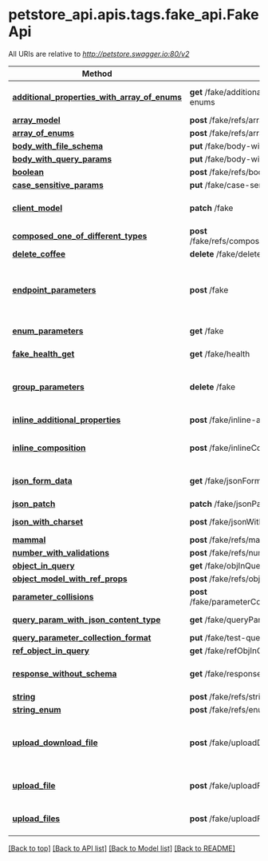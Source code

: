 <a name="top"></a>
# petstore_api.apis.tags.fake_api.FakeApi

All URIs are relative to *http://petstore.swagger.io:80/v2*

Method | HTTP request | Description
------------- | ------------- | -------------
[**additional_properties_with_array_of_enums**](fake_api/additional_properties_with_array_of_enums.md) | **get** /fake/additional-properties-with-array-of-enums | Additional Properties with Array of Enums
[**array_model**](fake_api/array_model.md) | **post** /fake/refs/arraymodel | 
[**array_of_enums**](fake_api/array_of_enums.md) | **post** /fake/refs/array-of-enums | Array of Enums
[**body_with_file_schema**](fake_api/body_with_file_schema.md) | **put** /fake/body-with-file-schema | 
[**body_with_query_params**](fake_api/body_with_query_params.md) | **put** /fake/body-with-query-params | 
[**boolean**](fake_api/boolean.md) | **post** /fake/refs/boolean | 
[**case_sensitive_params**](fake_api/case_sensitive_params.md) | **put** /fake/case-sensitive-params | 
[**client_model**](fake_api/client_model.md) | **patch** /fake | To test \&quot;client\&quot; model
[**composed_one_of_different_types**](fake_api/composed_one_of_different_types.md) | **post** /fake/refs/composed_one_of_number_with_validations | 
[**delete_coffee**](fake_api/delete_coffee.md) | **delete** /fake/deleteCoffee/{id} | Delete coffee
[**endpoint_parameters**](fake_api/endpoint_parameters.md) | **post** /fake | Fake endpoint for testing various parameters 假端點 偽のエンドポイント 가짜 엔드 포인트 
[**enum_parameters**](fake_api/enum_parameters.md) | **get** /fake | To test enum parameters
[**fake_health_get**](fake_api/fake_health_get.md) | **get** /fake/health | Health check endpoint
[**group_parameters**](fake_api/group_parameters.md) | **delete** /fake | Fake endpoint to test group parameters (optional)
[**inline_additional_properties**](fake_api/inline_additional_properties.md) | **post** /fake/inline-additionalProperties | test inline additionalProperties
[**inline_composition**](fake_api/inline_composition.md) | **post** /fake/inlineComposition/ | testing composed schemas at inline locations
[**json_form_data**](fake_api/json_form_data.md) | **get** /fake/jsonFormData | test json serialization of form data
[**json_patch**](fake_api/json_patch.md) | **patch** /fake/jsonPatch | json patch
[**json_with_charset**](fake_api/json_with_charset.md) | **post** /fake/jsonWithCharset | json with charset tx and rx
[**mammal**](fake_api/mammal.md) | **post** /fake/refs/mammal | 
[**number_with_validations**](fake_api/number_with_validations.md) | **post** /fake/refs/number | 
[**object_in_query**](fake_api/object_in_query.md) | **get** /fake/objInQuery | user list
[**object_model_with_ref_props**](fake_api/object_model_with_ref_props.md) | **post** /fake/refs/object_model_with_ref_props | 
[**parameter_collisions**](fake_api/parameter_collisions.md) | **post** /fake/parameterCollisions/{1}/{aB}/{Ab}/{self}/{A-B}/ | parameter collision case
[**query_param_with_json_content_type**](fake_api/query_param_with_json_content_type.md) | **get** /fake/queryParamWithJsonContentType | query param with json content-type
[**query_parameter_collection_format**](fake_api/query_parameter_collection_format.md) | **put** /fake/test-query-paramters | 
[**ref_object_in_query**](fake_api/ref_object_in_query.md) | **get** /fake/refObjInQuery | user list
[**response_without_schema**](fake_api/response_without_schema.md) | **get** /fake/responseWithoutSchema | receives a response without schema
[**string**](fake_api/string.md) | **post** /fake/refs/string | 
[**string_enum**](fake_api/string_enum.md) | **post** /fake/refs/enum | 
[**upload_download_file**](fake_api/upload_download_file.md) | **post** /fake/uploadDownloadFile | uploads a file and downloads a file using application/octet-stream
[**upload_file**](fake_api/upload_file.md) | **post** /fake/uploadFile | uploads a file using multipart/form-data
[**upload_files**](fake_api/upload_files.md) | **post** /fake/uploadFiles | uploads files using multipart/form-data

[[Back to top]](#top) [[Back to API list]](../../../README.md#documentation-for-api-endpoints) [[Back to Model list]](../../../README.md#documentation-for-models) [[Back to README]](../../../README.md)

